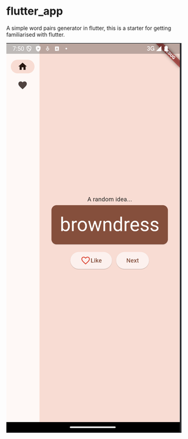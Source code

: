 # flutter_app

A simple word pairs generator in flutter, this is a starter for
getting familiarised with flutter.

![Main App Image](App-Preview.png)